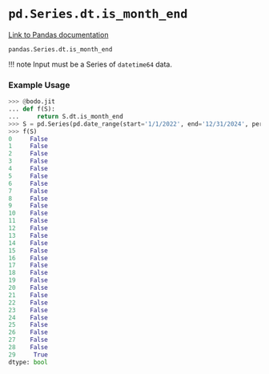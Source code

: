 # `pd.Series.dt.is_month_end`

[Link to Pandas documentation](https://pandas.pydata.org/docs/reference/api/pandas.Series.dt.is_month_end.html#pandas.Series.dt.is_month_end)

`pandas.Series.dt.is_month_end`

!!! note
	Input must be a Series of `datetime64` data.

### Example Usage

``` py
>>> @bodo.jit
... def f(S):
...     return S.dt.is_month_end
>>> S = pd.Series(pd.date_range(start='1/1/2022', end='12/31/2024', periods=30))
>>> f(S)
0     False
1     False
2     False
3     False
4     False
5     False
6     False
7     False
8     False
9     False
10    False
11    False
12    False
13    False
14    False
15    False
16    False
17    False
18    False
19    False
20    False
21    False
22    False
23    False
24    False
25    False
26    False
27    False
28    False
29     True
dtype: bool
```

